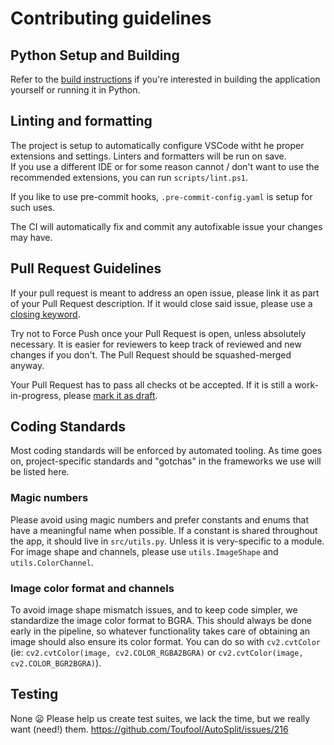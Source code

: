 <!-- This has to in the repository's root, `docs/`, or `.github/` directory to be picked by github. Read more at: https://docs.github.com/en/communities/setting-up-your-project-for-healthy-contributions/setting-guidelines-for-repository-contributors#about-contributing-guidelines -->

# Contributing guidelines

## Python Setup and Building

Refer to the [build instructions](/docs/build%20instructions.md) if you're interested in building the application yourself or running it in Python.  

## Linting and formatting

The project is setup to automatically configure VSCode witht he proper extensions and settings. Linters and formatters will be run on save.  
If you use a different IDE or for some reason cannot / don't want to use the recommended extensions, you can run `scripts/lint.ps1`.

If you like to use pre-commit hooks, `.pre-commit-config.yaml` is setup for such uses.

The CI will automatically fix and commit any autofixable issue your changes may have.

## Pull Request Guidelines

If your pull request is meant to address an open issue, please link it as part of your Pull Request description. If it would close said issue, please use a [closing keyword](https://docs.github.com/en/issues/tracking-your-work-with-issues/linking-a-pull-request-to-an-issue#linking-a-pull-request-to-an-issue-using-a-keyword).

Try not to Force Push once your Pull Request is open, unless absolutely necessary. It is easier for reviewers to keep track of reviewed and new changes if you don't. The Pull Request should be squashed-merged anyway.

Your Pull Request has to pass all checks ot be accepted. If it is still a work-in-progress, please [mark it as draft](https://docs.github.com/en/pull-requests/collaborating-with-pull-requests/proposing-changes-to-your-work-with-pull-requests/changing-the-stage-of-a-pull-request#converting-a-pull-request-to-a-draft).

## Coding Standards

Most coding standards will be enforced by automated tooling.
As time goes on, project-specific standards and "gotchas" in the frameworks we use will be listed here.

### Magic numbers

Please avoid using magic numbers and prefer constants and enums that have a meaningful name when possible.
If a constant is shared throughout the app, it should live in `src/utils.py`. Unless it is very-specific to a module.
For image shape and channels, please use `utils.ImageShape` and `utils.ColorChannel`.

### Image color format and channels

To avoid image shape mismatch issues, and to keep code simpler, we standardize the image color format to BGRA. This should always be done early in the pipeline, so whatever functionality takes care of obtaining an image should also ensure its color format. You can do so with `cv2.cvtColor` (ie: `cv2.cvtColor(image, cv2.COLOR_RGBA2BGRA)` or `cv2.cvtColor(image, cv2.COLOR_BGR2BGRA)`).

## Testing

None 😦 Please help us create test suites, we lack the time, but we really want (need!) them. <https://github.com/Toufool/AutoSplit/issues/216>
